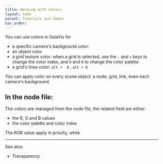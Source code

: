```yaml
---
title: Working with Colors
layout: home
parent: Tutorials and demos
nav_order:
---
```


You can use colors in GaiaViz for
- a specific camera's background color: 
- an object color
- a grid texture color: when a grid is selected, use the `-` and `=` keys to change the color index, and `9` and `0` to change the color palette.
- a grid's lines color: `alt +  9` , `alt + 0` 


You can apply color on every scene object: a node, grid, link, even each camera's background.

## In the node file:

The colors are managed from the node file, the related field are either:
- the R, G and B values
- the color palette and color index

The RGB value apply in priority, while 

----
See also:
- Transparency